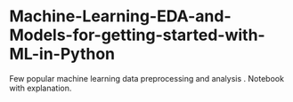 # Machine-Learning-EDA-and-Models-for-getting-started-with-ML-in-Python
Few popular machine learning data preprocessing and analysis . Notebook with explanation. 
